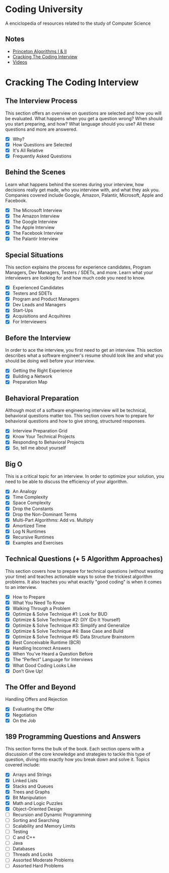 # Coding University
A enciclopedia of resources related to the study of Computer Science

## Notes
* [Princeton Algorithms I & II](notes/princeton-algorithms/)
* [Cracking The Coding Interview](notes/cracking-the-code-interview/)
* [Videos](video.md)

# Cracking The Coding Interview

## The Interview Process

This section offers an overview on questions are selected and how you will be evaluated. What happens when you get a question wrong? When should you start preparing, and how? What language should you use? All these questions and more are answered.

- [X] Why?
- [X] How Questions are Selected
- [X] It's All Relative
- [X] Frequently Asked Questions

## Behind the Scenes

Learn what happens behind the scenes during your interview, how decisions really get made, who you interview with, and what they ask you. Companies covered include Google, Amazon, Palantir, Microsoft, Apple and Facebook.

- [X] The Microsoft Interview
- [X] The Amazon Interview
- [X] The Google Interview
- [X] The Apple Interview
- [X] The Facebook Interview
- [X] The Palantir Interview

## Special Situations

This section explains the process for experience candidates, Program Managers, Dev Managers, Testers / SDETs, and more. Learn what your interviewers are looking for and how much code you need to know.

- [X] Experienced Candidates
- [X] Testers and SDETs
- [X] Program and Product Managers
- [X] Dev Leads and Managers
- [X] Start-Ups
- [X] Acquisitions and Acquihires
- [X] For Interviewers

## Before the Interview

In order to ace the interview, you first need to get an interview. This section describes what a software engineer's resume should look like and what you should be doing well before your interview.

- [X] Getting the Right Experience
- [X] Building a Network
- [X] Preparation Map

## Behavioral Preparation

Although most of a software engineering interview will be technical, behavioral questions matter too. This section covers how to prepare for behavioral questions and how to give strong, structured responses.

- [X] Interview Preparation Grid
- [X] Know Your Technical Projects
- [X] Responding to Behavioral Projects
- [X] So, tell me about yourself

## Big O

This is a critical topic for an interview. In order to optimize your solution, you need to be able to discuss the efficiency of your algorithm.

- [X] An Analogy
- [X] Time Complexity
- [X] Space Complexity
- [X] Drop the Constants
- [X] Drop the Non-Dominant Terms
- [X] Multi-Part Algorithms: Add vs. Multiply
- [X] Amortized Time
- [X] Log N Runtimes
- [X] Recursive Runtimes
- [X] Examples and Exercises

## Technical Questions (+ 5 Algorithm Approaches)

This section covers how to prepare for technical questions (without wasting your time) and teaches actionable ways to solve the trickiest algorithm problems. It also teaches you what exactly "good coding" is when it comes to an interview.

- [X] How to Prepare	
- [X] What You Need To Know
- [X] Walking Through a Problem
- [X] Optimize & Solve Technique #1: Look for BUD
- [X] Optimize & Solve Technique #2: DIY (Do It Yourself)
- [X] Optimize & Solve Technique #3: Simplify and Generalize
- [X] Optimize & Solve Technique #4: Base Case and Build
- [X] Optimize & Solve Technique #5: Data Structure Brainstorm
- [X] Best Conceivable Runtime (BCR)
- [X] Handling Incorrect Answers
- [X] When You’ve Heard a Question Before
- [X] The “Perfect” Language for Interviews
- [X] What Good Coding Looks Like
- [X] Don’t Give Up!

## The Offer and Beyond

Handling Offers and Rejection

- [X] Evaluating the Offer
- [X] Negotiation
- [X] On the Job

## 189 Programming Questions and Answers

This section forms the bulk of the book. Each section opens with a discussion of the core knowledge and strategies to tackle this type of question, diving into exactly how you break down and solve it. Topics covered include: 

- [X] Arrays and Strings
- [X] Linked Lists
- [X] Stacks and Queues
- [X] Trees and Graphs
- [X] Bit Manipulation
- [X] Math and Logic Puzzles
- [X] Object-Oriented Design
- [ ] Recursion and Dynamic Programming
- [ ] Sorting and Searching
- [ ] Scalability and Memory Limits
- [ ] Testing
- [ ] C and C++
- [ ] Java
- [ ] Databases
- [ ] Threads and Locks
- [ ] Assorted Moderate Problems
- [ ] Assorted Hard Problems
